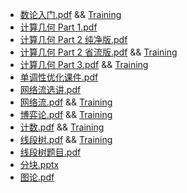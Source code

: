 - [数论入门.pdf](数论入门.pdf) && [Training](https://www.luogu.com.cn/training/572684)
- [计算几何 Part 1.pdf](计算几何Part1.pdf)
- [计算几何 Part 2 纯净版.pdf](计算几何Part2纯净版.pdf)
- [计算几何 Part 2 省流版.pdf](计算几何Part2省流版.pdf) && [Training](https://www.luogu.com.cn/training/572792)
- [计算几何 Part 3.pdf](计算几何Part3.pdf) && [Training](https://www.luogu.com.cn/training/572775)
- [单调性优化课件.pdf](单调性优化课件.pdf)
- [网络流选讲.pdf](网络流选讲.pdf)
- [网络流.pdf](网络流.pdf) && [Training](https://www.luogu.com.cn/training/572748)
- [博弈论.pdf](博弈论.pdf) && [Training](https://www.luogu.com.cn/training/572681)
- [计数.pdf](计数.pdf) && [Training](https://www.luogu.com.cn/training/571747)
- [线段树.pdf](线段树.pdf) && [Training](https://www.luogu.com.cn/training/574049)
- [线段树题目.pdf](线段树题目.pdf)
- [分块.pptx](分块.pptx)
- [图论.pdf](图论.pdf)